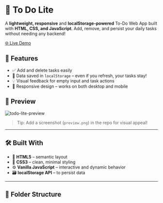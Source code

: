 # 📝 To Do Lite

A **lightweight, responsive** and **localStorage-powered** To-Do Web App built with **HTML, CSS, and JavaScript**. Add, remove, and persist your daily tasks without needing any backend!

[🌐 Live Demo](https://mukuwul.github.io/to_do_lite)

## 🚀 Features

- ✅ Add and delete tasks easily
- 💾 Data saved in `localStorage` – even if you refresh, your tasks stay!
- 💡 Visual feedback for empty input and task actions
- 📱 Responsive design – works on both desktop and mobile

## 📸 Preview

![todo-lite-preview](https://raw.githubusercontent.com/Mukuwul/to_do_lite/main/preview.png)

> Tip: Add a screenshot (`preview.png`) in the repo for visual appeal!

---

## 🛠️ Built With

- 🧱 **HTML5** – semantic layout
- 🎨 **CSS3** – clean, minimal styling
- ⚙️ **Vanilla JavaScript** – interactive and dynamic behavior
- 🗃️ **localStorage API** – to persist data

---

## 📂 Folder Structure

